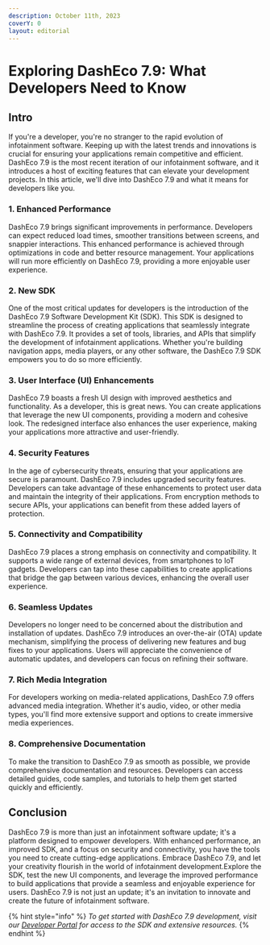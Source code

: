 ```yaml
---
description: October 11th, 2023
coverY: 0
layout: editorial
---
```


# Exploring DashEco 7.9: What Developers Need to Know

## Intro <a href="#intro" id="intro"></a>

If you're a developer, you're no stranger to the rapid evolution of infotainment software. Keeping up with the latest trends and innovations is crucial for ensuring your applications remain competitive and efficient. DashEco 7.9 is the most recent iteration of our infotainment software, and it introduces a host of exciting features that can elevate your development projects. In this article, we'll dive into DashEco 7.9 and what it means for developers like you.

### 1. **Enhanced Performance** <a href="#1.-enhanced-performance" id="1.-enhanced-performance"></a>

DashEco 7.9 brings significant improvements in performance. Developers can expect reduced load times, smoother transitions between screens, and snappier interactions. This enhanced performance is achieved through optimizations in code and better resource management. Your applications will run more efficiently on DashEco 7.9, providing a more enjoyable user experience.

### 2. **New SDK** <a href="#2.-new-sdk" id="2.-new-sdk"></a>

One of the most critical updates for developers is the introduction of the DashEco 7.9 Software Development Kit (SDK). This SDK is designed to streamline the process of creating applications that seamlessly integrate with DashEco 7.9. It provides a set of tools, libraries, and APIs that simplify the development of infotainment applications. Whether you're building navigation apps, media players, or any other software, the DashEco 7.9 SDK empowers you to do so more efficiently.

### 3. **User Interface (UI) Enhancements** <a href="#3.-user-interface-ui-enhancements" id="3.-user-interface-ui-enhancements"></a>

DashEco 7.9 boasts a fresh UI design with improved aesthetics and functionality. As a developer, this is great news. You can create applications that leverage the new UI components, providing a modern and cohesive look. The redesigned interface also enhances the user experience, making your applications more attractive and user-friendly.

### 4. **Security Features** <a href="#4.-security-features" id="4.-security-features"></a>

In the age of cybersecurity threats, ensuring that your applications are secure is paramount. DashEco 7.9 includes upgraded security features. Developers can take advantage of these enhancements to protect user data and maintain the integrity of their applications. From encryption methods to secure APIs, your applications can benefit from these added layers of protection.

### 5. **Connectivity and Compatibility** <a href="#5.-connectivity-and-compatibility" id="5.-connectivity-and-compatibility"></a>

DashEco 7.9 places a strong emphasis on connectivity and compatibility. It supports a wide range of external devices, from smartphones to IoT gadgets. Developers can tap into these capabilities to create applications that bridge the gap between various devices, enhancing the overall user experience.

### 6. **Seamless Updates** <a href="#6.-seamless-updates" id="6.-seamless-updates"></a>

Developers no longer need to be concerned about the distribution and installation of updates. DashEco 7.9 introduces an over-the-air (OTA) update mechanism, simplifying the process of delivering new features and bug fixes to your applications. Users will appreciate the convenience of automatic updates, and developers can focus on refining their software.

### 7. **Rich Media Integration** <a href="#7.-rich-media-integration" id="7.-rich-media-integration"></a>

For developers working on media-related applications, DashEco 7.9 offers advanced media integration. Whether it's audio, video, or other media types, you'll find more extensive support and options to create immersive media experiences.

### 8. **Comprehensive Documentation** <a href="#8.-comprehensive-documentation" id="8.-comprehensive-documentation"></a>

To make the transition to DashEco 7.9 as smooth as possible, we provide comprehensive documentation and resources. Developers can access detailed guides, code samples, and tutorials to help them get started quickly and efficiently.

## Conclusion <a href="#conclusion" id="conclusion"></a>

DashEco 7.9 is more than just an infotainment software update; it's a platform designed to empower developers. With enhanced performance, an improved SDK, and a focus on security and connectivity, you have the tools you need to create cutting-edge applications. Embrace DashEco 7.9, and let your creativity flourish in the world of infotainment development.Explore the SDK, test the new UI components, and leverage the improved performance to build applications that provide a seamless and enjoyable experience for users. DashEco 7.9 is not just an update; it's an invitation to innovate and create the future of infotainment software.

{% hint style="info" %}
_To get started with DashEco 7.9 development, visit our_ [_Developer Portal_](https://developere9.wixsite.com/ecowestern) _for access to the SDK and extensive resources._
{% endhint %}
